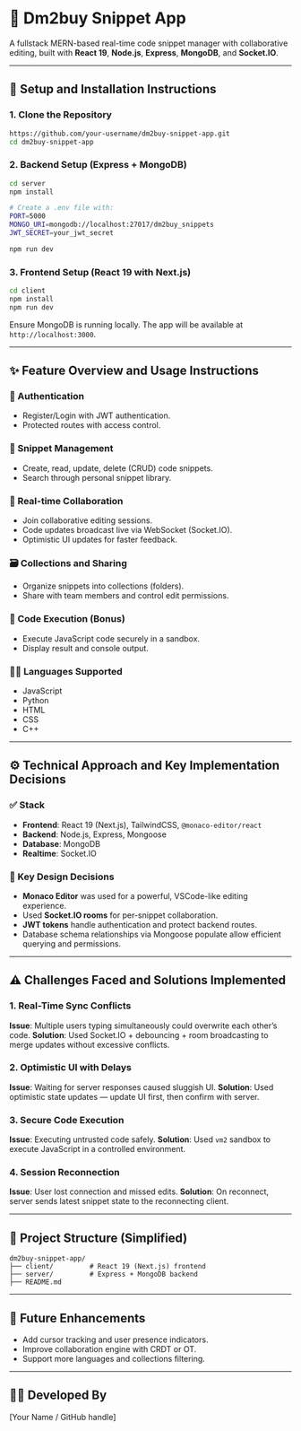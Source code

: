 # 🧾 Dm2buy Snippet App

A fullstack MERN-based real-time code snippet manager with collaborative editing, built with **React 19**, **Node.js**, **Express**, **MongoDB**, and **Socket.IO**.

---

## 🚀 Setup and Installation Instructions

### 1. Clone the Repository
```bash
https://github.com/your-username/dm2buy-snippet-app.git
cd dm2buy-snippet-app
```

### 2. Backend Setup (Express + MongoDB)
```bash
cd server
npm install

# Create a .env file with:
PORT=5000
MONGO_URI=mongodb://localhost:27017/dm2buy_snippets
JWT_SECRET=your_jwt_secret

npm run dev
```

### 3. Frontend Setup (React 19 with Next.js)
```bash
cd client
npm install
npm run dev
```

Ensure MongoDB is running locally. The app will be available at `http://localhost:3000`.

---

## ✨ Feature Overview and Usage Instructions

### 🔐 Authentication
- Register/Login with JWT authentication.
- Protected routes with access control.

### 🧩 Snippet Management
- Create, read, update, delete (CRUD) code snippets.
- Search through personal snippet library.

### 🧠 Real-time Collaboration
- Join collaborative editing sessions.
- Code updates broadcast live via WebSocket (Socket.IO).
- Optimistic UI updates for faster feedback.

### 🗃️ Collections and Sharing
- Organize snippets into collections (folders).
- Share with team members and control edit permissions.

### 🧪 Code Execution (Bonus)
- Execute JavaScript code securely in a sandbox.
- Display result and console output.

### 🧑‍💻 Languages Supported
- JavaScript
- Python
- HTML
- CSS
- C++

---

## ⚙️ Technical Approach and Key Implementation Decisions

### ✅ Stack
- **Frontend**: React 19 (Next.js), TailwindCSS, `@monaco-editor/react`
- **Backend**: Node.js, Express, Mongoose
- **Database**: MongoDB
- **Realtime**: Socket.IO

### 🧱 Key Design Decisions
- **Monaco Editor** was used for a powerful, VSCode-like editing experience.
- Used **Socket.IO rooms** for per-snippet collaboration.
- **JWT tokens** handle authentication and protect backend routes.
- Database schema relationships via Mongoose populate allow efficient querying and permissions.

---

## ⚠️ Challenges Faced and Solutions Implemented

### 1. Real-Time Sync Conflicts
**Issue**: Multiple users typing simultaneously could overwrite each other’s code.
**Solution**: Used Socket.IO + debouncing + room broadcasting to merge updates without excessive conflicts.

### 2. Optimistic UI with Delays
**Issue**: Waiting for server responses caused sluggish UI.
**Solution**: Used optimistic state updates — update UI first, then confirm with server.

### 3. Secure Code Execution
**Issue**: Executing untrusted code safely.
**Solution**: Used `vm2` sandbox to execute JavaScript in a controlled environment.

### 4. Session Reconnection
**Issue**: User lost connection and missed edits.
**Solution**: On reconnect, server sends latest snippet state to the reconnecting client.

---

## 📂 Project Structure (Simplified)
```
dm2buy-snippet-app/
├── client/         # React 19 (Next.js) frontend
├── server/         # Express + MongoDB backend
├── README.md
```

---

## 📌 Future Enhancements
- Add cursor tracking and user presence indicators.
- Improve collaboration engine with CRDT or OT.
- Support more languages and collections filtering.

---

## 👨‍💻 Developed By
[Your Name / GitHub handle]
